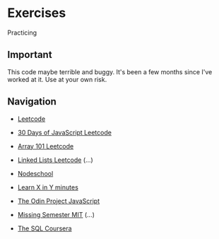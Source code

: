 # Exercises

Practicing

## Important

This code maybe terrible and buggy. It's been a few months since I've worked at it. Use at your own risk.

## Navigation

- [Leetcode](https://leetcode.com/)

- [30 Days of JavaScript Leetcode](https://leetcode.com/studyplan/30-days-of-javascript/)

- [Array 101 Leetcode](https://leetcode.com/explore/learn/card/fun-with-arrays/)

- [Linked Lists Leetcode](https://leetcode.com/explore/learn/card/linked-list/) (...)

- [Nodeschool](https://nodeschool.io/)

- [Learn X in Y minutes](https://learnxinyminutes.com/)

- [The Odin Project JavaScript](https://www.theodinproject.com/paths/full-stack-javascript/courses/javascript)

- [Missing Semester MIT](https://missing.csail.mit.edu/) (...)

- [The SQL Coursera](https://www.coursera.org/learn/the-structured-query-language-sql/home/week/1)
